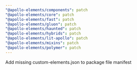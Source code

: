 ```yaml
---
"@apollo-elements/components": patch
"@apollo-elements/core": patch
"@apollo-elements/fast": patch
"@apollo-elements/gluon": patch
"@apollo-elements/haunted": patch
"@apollo-elements/hybrids": patch
"@apollo-elements/lit-apollo": patch
"@apollo-elements/mixins": patch
"@apollo-elements/polymer": patch
---
```


Add missing custom-elements.json to package file manifest
